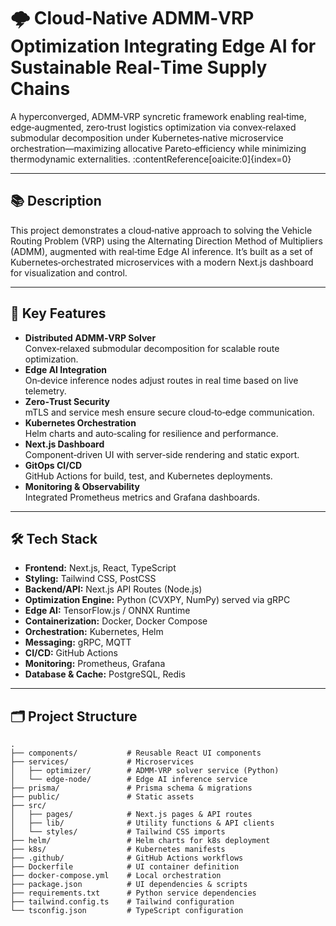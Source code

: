 # 🌩️ Cloud‑Native ADMM‑VRP Optimization Integrating Edge AI for Sustainable Real‑Time Supply Chains

A hyperconverged, ADMM‑VRP syncretic framework enabling real‑time, edge‑augmented, zero‑trust logistics optimization via convex‑relaxed submodular decomposition under Kubernetes‑native microservice orchestration—maximizing allocative Pareto‑efficiency while minimizing thermodynamic externalities. :contentReference[oaicite:0]{index=0}

---

## 📚 Description

This project demonstrates a cloud‑native approach to solving the Vehicle Routing Problem (VRP) using the Alternating Direction Method of Multipliers (ADMM), augmented with real‑time Edge AI inference. It’s built as a set of Kubernetes‑orchestrated microservices with a modern Next.js dashboard for visualization and control.

---

## 🌟 Key Features

- **Distributed ADMM‑VRP Solver**  
  Convex‑relaxed submodular decomposition for scalable route optimization.  
- **Edge AI Integration**  
  On‑device inference nodes adjust routes in real time based on live telemetry.  
- **Zero‑Trust Security**  
  mTLS and service mesh ensure secure cloud‑to‑edge communication.  
- **Kubernetes Orchestration**  
  Helm charts and auto‑scaling for resilience and performance.  
- **Next.js Dashboard**  
  Component‑driven UI with server‑side rendering and static export.  
- **GitOps CI/CD**  
  GitHub Actions for build, test, and Kubernetes deployments.  
- **Monitoring & Observability**  
  Integrated Prometheus metrics and Grafana dashboards.  

---

## 🛠️ Tech Stack

- **Frontend:** Next.js, React, TypeScript  
- **Styling:** Tailwind CSS, PostCSS  
- **Backend/API:** Next.js API Routes (Node.js)  
- **Optimization Engine:** Python (CVXPY, NumPy) served via gRPC  
- **Edge AI:** TensorFlow.js / ONNX Runtime  
- **Containerization:** Docker, Docker Compose  
- **Orchestration:** Kubernetes, Helm  
- **Messaging:** gRPC, MQTT  
- **CI/CD:** GitHub Actions  
- **Monitoring:** Prometheus, Grafana  
- **Database & Cache:** PostgreSQL, Redis  

---

## 🗂️ Project Structure

```plaintext
.
├── components/           # Reusable React UI components
├── services/             # Microservices
│   ├── optimizer/        # ADMM‑VRP solver service (Python)
│   └── edge-node/        # Edge AI inference service
├── prisma/               # Prisma schema & migrations
├── public/               # Static assets
├── src/
│   ├── pages/            # Next.js pages & API routes
│   ├── lib/              # Utility functions & API clients
│   └── styles/           # Tailwind CSS imports
├── helm/                 # Helm charts for k8s deployment
├── k8s/                  # Kubernetes manifests
├── .github/              # GitHub Actions workflows
├── Dockerfile            # UI container definition
├── docker-compose.yml    # Local orchestration
├── package.json          # UI dependencies & scripts
├── requirements.txt      # Python service dependencies
├── tailwind.config.ts    # Tailwind configuration
└── tsconfig.json         # TypeScript configuration
